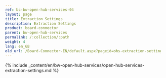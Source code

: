 ```yaml
---
ref: bc-bw-open-hub-services-04
layout: page
title: Extraction Settings
description: Extraction Settings
product: board-connector
parent: bw-open-hub-services
permalink: /:collection/:path
weight: 4
lang: en_GB
old_url: /Board-Connector-EN/default.aspx?pageid=ohs-extraction-settings
---
```

{% include _content/en/bw-open-hub-services/open-hub-services-extraction-settings.md %}